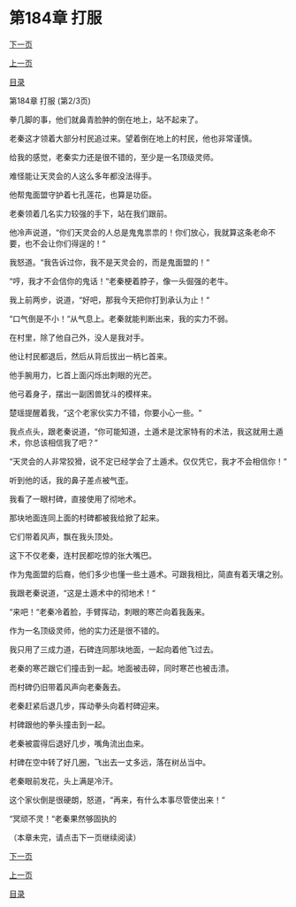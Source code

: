 <h1>第184章   打服</h1>
            <div><p><a href="./551_%E7%AC%AC184%E7%AB%A0_%E6%89%93%E6%9C%8D.md">下一页</a></p><p><a href="./549_%E7%AC%AC184%E7%AB%A0_%E6%89%93%E6%9C%8D.md">上一页</a></p><p><a href="../">目录</a></p></div>
            <div><p>第184章   打服 (第2/3页)</p><p>拳几脚的事，他们就鼻青脸肿的倒在地上，站不起来了。</p><p>老秦这才领着大部分村民追过来。望着倒在地上的村民，他也非常谨慎。</p><p>给我的感觉，老秦实力还是很不错的，至少是一名顶级灵师。</p><p>难怪能让天灵会的人这么多年都没法得手。</p><p>他帮鬼面盟守护着七孔莲花，也算是功臣。</p><p>老秦领着几名实力较强的手下，站在我们跟前。</p><p>他冷声说道，“你们天灵会的人总是鬼鬼祟祟的！你们放心，我就算这条老命不要，也不会让你们得逞的！“</p><p>我怒道。“我告诉过你，我不是天灵会的，而是鬼面盟的！“</p><p>“哼，我才不会信你的鬼话！“老秦梗着脖子，像一头倔强的老牛。</p><p>我上前两步，说道，“好吧，那我今天把你打到承认为止！“</p><p>“口气倒是不小！“从气息上。老秦就能判断出来，我的实力不弱。</p><p>在村里，除了他自己外，没人是我对手。</p><p>他让村民都退后，然后从背后拔出一柄匕首来。</p><p>他手腕用力，匕首上面闪烁出刺眼的光芒。</p><p>他弓着身子，摆出一副困兽犹斗的模样来。</p><p>楚瑶提醒着我，“这个老家伙实力不错，你要小心一些。“</p><p>我点点头，跟老秦说道，“你可能知道，土遁术是沈家特有的术法，我这就用土遁术，你总该相信我了吧？“</p><p>“天灵会的人非常狡猾，说不定已经学会了土遁术。仅仅凭它，我才不会相信你！“</p><p>听到他的话，我的鼻子差点被气歪。</p><p>我看了一眼村碑，直接使用了彻地术。</p><p>那块地面连同上面的村碑都被我给掀了起来。</p><p>它们带着风声，飘在我头顶处。</p><p>这下不仅老秦，连村民都吃惊的张大嘴巴。</p><p>作为鬼面盟的后裔，他们多少也懂一些土遁术。可跟我相比，简直有着天壤之别。</p><p>我跟老秦说道，“这是土遁术中的彻地术！“</p><p>“来吧！“老秦冷着脸，手臂挥动，刺眼的寒芒向着我轰来。</p><p>作为一名顶级灵师，他的实力还是很不错的。</p><p>我只用了三成力道，石碑连同那块地面，一起向着他飞过去。</p><p>老秦的寒芒跟它们撞击到一起。地面被击碎，同时寒芒也被击溃。</p><p>而村碑仍旧带着风声向老秦轰去。</p><p>老秦赶紧后退几步，挥动拳头向着村碑迎来。</p><p>村碑跟他的拳头撞击到一起。</p><p>老秦被震得后退好几步，嘴角流出血来。</p><p>村碑在空中转了好几圈，飞出去一丈多远，落在树丛当中。</p><p>老秦眼前发花，头上满是冷汗。</p><p>这个家伙倒是很硬朗，怒道，“再来，有什么本事尽管使出来！“</p><p>“冥顽不灵！“老秦果然够固执的</p><p>（本章未完，请点击下一页继续阅读）</p></div>
            <div><p><a href="./551_%E7%AC%AC184%E7%AB%A0_%E6%89%93%E6%9C%8D.md">下一页</a></p><p><a href="./549_%E7%AC%AC184%E7%AB%A0_%E6%89%93%E6%9C%8D.md">上一页</a></p><p><a href="../">目录</a></p></div>